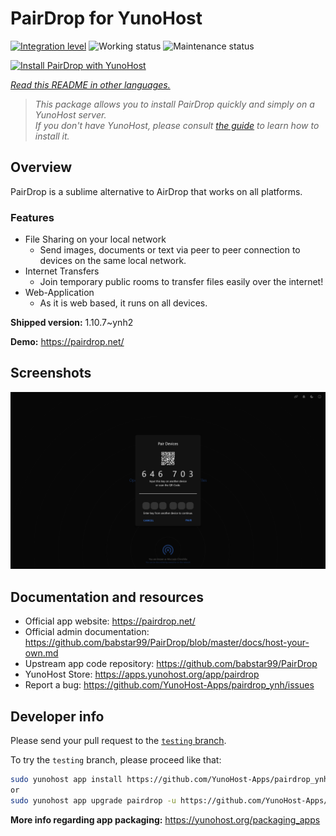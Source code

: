 <!--
N.B.: This README was automatically generated by <https://github.com/YunoHost/apps/tree/master/tools/readme_generator>
It shall NOT be edited by hand.
-->

# PairDrop for YunoHost

[![Integration level](https://dash.yunohost.org/integration/pairdrop.svg)](https://ci-apps.yunohost.org/ci/apps/pairdrop/) ![Working status](https://ci-apps.yunohost.org/ci/badges/pairdrop.status.svg) ![Maintenance status](https://ci-apps.yunohost.org/ci/badges/pairdrop.maintain.svg)

[![Install PairDrop with YunoHost](https://install-app.yunohost.org/install-with-yunohost.svg)](https://install-app.yunohost.org/?app=pairdrop)

*[Read this README in other languages.](./ALL_README.md)*

> *This package allows you to install PairDrop quickly and simply on a YunoHost server.*  
> *If you don't have YunoHost, please consult [the guide](https://yunohost.org/install) to learn how to install it.*

## Overview

PairDrop is a sublime alternative to AirDrop that works on all platforms.

### Features

- File Sharing on your local network
	- Send images, documents or text via peer to peer connection to devices on the same local network.
- Internet Transfers
	- Join temporary public rooms to transfer files easily over the internet!
- Web-Application
	- As it is web based, it runs on all devices.


**Shipped version:** 1.10.7~ynh2

**Demo:** <https://pairdrop.net/>

## Screenshots

![Screenshot of PairDrop](./doc/screenshots/pairdrop_screenshot_desktop.png)

## Documentation and resources

- Official app website: <https://pairdrop.net/>
- Official admin documentation: <https://github.com/babstar99/PairDrop/blob/master/docs/host-your-own.md>
- Upstream app code repository: <https://github.com/babstar99/PairDrop>
- YunoHost Store: <https://apps.yunohost.org/app/pairdrop>
- Report a bug: <https://github.com/YunoHost-Apps/pairdrop_ynh/issues>

## Developer info

Please send your pull request to the [`testing` branch](https://github.com/YunoHost-Apps/pairdrop_ynh/tree/testing).

To try the `testing` branch, please proceed like that:

```bash
sudo yunohost app install https://github.com/YunoHost-Apps/pairdrop_ynh/tree/testing --debug
or
sudo yunohost app upgrade pairdrop -u https://github.com/YunoHost-Apps/pairdrop_ynh/tree/testing --debug
```

**More info regarding app packaging:** <https://yunohost.org/packaging_apps>
